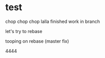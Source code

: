 # test
chop chop chop
lalla
finished work in branch

let's try to rebase


tooping on rebase (master fix)


4444